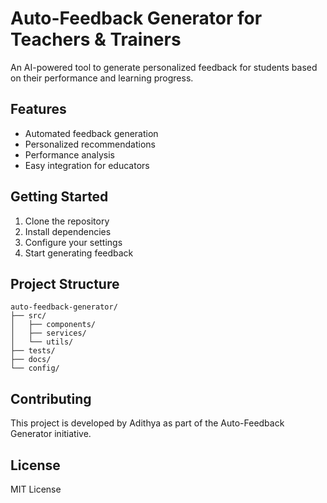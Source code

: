 # Auto-Feedback Generator for Teachers & Trainers

An AI-powered tool to generate personalized feedback for students based on their performance and learning progress.

## Features

- Automated feedback generation
- Personalized recommendations
- Performance analysis
- Easy integration for educators

## Getting Started

1. Clone the repository
2. Install dependencies
3. Configure your settings
4. Start generating feedback

## Project Structure

```
auto-feedback-generator/
├── src/
│   ├── components/
│   ├── services/
│   └── utils/
├── tests/
├── docs/
└── config/
```

## Contributing

This project is developed by Adithya as part of the Auto-Feedback Generator initiative.

## License

MIT License